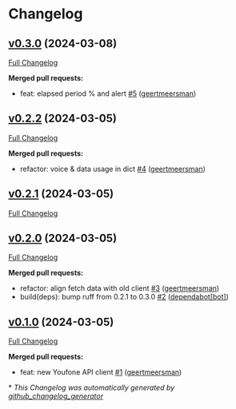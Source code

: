 # Changelog

## [v0.3.0](https://github.com/geertmeersman/aioyoufone/tree/v0.3.0) (2024-03-08)

[Full Changelog](https://github.com/geertmeersman/aioyoufone/compare/v0.2.2...v0.3.0)

**Merged pull requests:**

- feat: elapsed period % and alert [\#5](https://github.com/geertmeersman/aioyoufone/pull/5) ([geertmeersman](https://github.com/geertmeersman))

## [v0.2.2](https://github.com/geertmeersman/aioyoufone/tree/v0.2.2) (2024-03-05)

[Full Changelog](https://github.com/geertmeersman/aioyoufone/compare/v0.2.1...v0.2.2)

**Merged pull requests:**

- refactor: voice & data usage in dict [\#4](https://github.com/geertmeersman/aioyoufone/pull/4) ([geertmeersman](https://github.com/geertmeersman))

## [v0.2.1](https://github.com/geertmeersman/aioyoufone/tree/v0.2.1) (2024-03-05)

[Full Changelog](https://github.com/geertmeersman/aioyoufone/compare/v0.2.0...v0.2.1)

## [v0.2.0](https://github.com/geertmeersman/aioyoufone/tree/v0.2.0) (2024-03-05)

[Full Changelog](https://github.com/geertmeersman/aioyoufone/compare/v0.1.0...v0.2.0)

**Merged pull requests:**

- refactor: align fetch data with old client [\#3](https://github.com/geertmeersman/aioyoufone/pull/3) ([geertmeersman](https://github.com/geertmeersman))
- build\(deps\): bump ruff from 0.2.1 to 0.3.0 [\#2](https://github.com/geertmeersman/aioyoufone/pull/2) ([dependabot[bot]](https://github.com/apps/dependabot))

## [v0.1.0](https://github.com/geertmeersman/aioyoufone/tree/v0.1.0) (2024-03-05)

[Full Changelog](https://github.com/geertmeersman/aioyoufone/compare/8a35693b5cba091d3211d455dc3f0aa7869ae0a5...v0.1.0)

**Merged pull requests:**

- feat: new Youfone API client [\#1](https://github.com/geertmeersman/aioyoufone/pull/1) ([geertmeersman](https://github.com/geertmeersman))



\* *This Changelog was automatically generated by [github_changelog_generator](https://github.com/github-changelog-generator/github-changelog-generator)*
